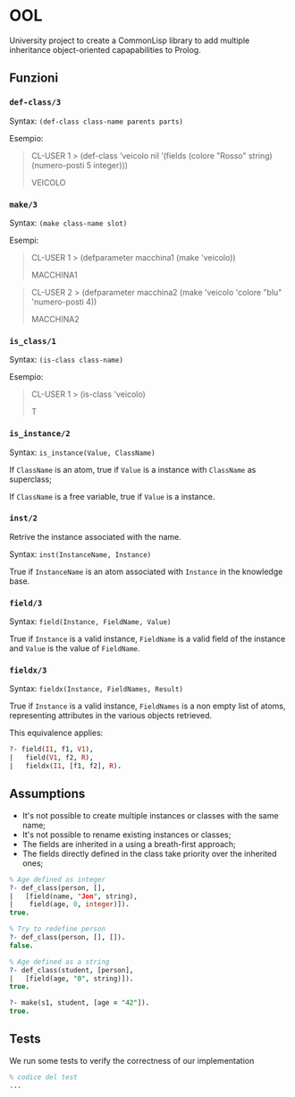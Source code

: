 # OOL

University project to create a CommonLisp library to add 
multiple inheritance object-oriented capapabilities to Prolog.

## Funzioni

### `def-class/3`

Syntax: `(def-class class-name parents parts)`

Esempio:

> CL-USER 1 > (def-class ’veicolo nil ’(fields (colore "Rosso" string) (numero-posti 5 integer)))
>
> VEICOLO


### `make/3`

Syntax: `(make class-name slot)`

Esempi:

> CL-USER 1 > (defparameter macchina1 (make 'veicolo))
>
> MACCHINA1

> CL-USER 2 > (defparameter macchina2 (make 'veicolo 'colore "blu" 'numero-posti 4))
>
> MACCHINA2


### `is_class/1`

Syntax: `(is-class class-name)`

Esempio:

>CL-USER 1 > (is-class 'veicolo)
>
>T


### `is_instance/2`

Syntax: `is_instance(Value, ClassName)`

If `ClassName` is an atom, true if `Value` is
a instance with `ClassName` as superclass;

If `ClassName` is a free variable, true if `Value` is a instance.

### `inst/2`

Retrive the instance associated with the name.

Syntax: `inst(InstanceName, Instance)`

True if `InstanceName` is an atom associated
with `Instance` in the knowledge base.

### `field/3`

Syntax: `field(Instance, FieldName, Value)`

True if `Instance` is a valid instance,
`FieldName` is a valid field of the instance
and `Value` is the value of `FieldName`.

### `fieldx/3`

Syntax: `fieldx(Instance, FieldNames, Result)`

True if `Instance` is a valid instance,
`FieldNames` is a non empty list of atoms,
representing attributes in the various objects retrieved.

This equivalence applies:
```prolog
?- field(I1, f1, V1),
|   field(V1, f2, R),
|   fieldx(I1, [f1, f2], R).
```

## Assumptions

- It's not possible to create multiple instances or classes
with the same name;
- It's not possible to rename existing instances or classes;
- The fields are inherited in a using a breath-first approach;
- The fields directly defined in the class take priority
over the inherited ones;

```prolog
% Age defined as integer
?- def_class(person, [],
|   [field(name, "Jon", string),
|    field(age, 0, integer)]).
true.

% Try to redefine person
?- def_class(person, [], []).
false.

% Age defined as a string
?- def_class(student, [person],
|   [field(age, "0", string)]).
true.

?- make(s1, student, [age = "42"]).
true.
```


## Tests

We run some tests to verify the correctness of our implementation 

```prolog
% codice del test
...
```